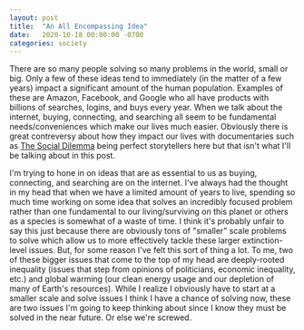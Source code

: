```yaml
---
layout: post
title:  "An All Encompassing Idea"
date:   2020-10-18 00:00:00 -0700
categories: society
---
```

There are so many people solving so many problems in the world, small or big. Only a few of these ideas tend to immediately (in the matter of a few years) impact a significant amount of the human population. Examples of these are Amazon, Facebook, and Google who all have products with billions of searches, logins, and buys every year. When we talk about the internet, buying, connecting, and searching all seem to be fundamental needs/conveniences which make our lives much easier. Obviously there is great contreversy about how they impact our lives with documentaries such as [The Social Dilemma][social-dilemma] being perfect storytellers here but that isn't what I'll be talking about in this post.

I'm trying to hone in on ideas that are as essential to us as buying, connecting, and searching are on the internet. I've always had the thought in my head that when we have a limited amount of years to live, spending so much time working on some idea that solves an incredibly focused problem rather than one fundamental to our living/surviving on this planet or others as a species is somewhat of a waste of time. I think it's probably unfair to say this just because there are obviously tons of "smaller" scale problems to solve which allow us to more effectively tackle these larger extinction-level issues. But, for some reason I've felt this sort of thing a lot. To me, two of these bigger issues that come to the top of my head are deeply-rooted inequality (issues that step from opinions of politicians, economic inequality, etc.) and global warming (our clean energy usage and our depletion of many of Earth's resources). While I realize I obviously have to start at a smaller scale and solve issues I think I have a chance of solving now, these are two issues I'm going to keep thinking about since I know they must be solved in the near future. Or else we're screwed.


[social-dilemma]: https://www.thesocialdilemma.com/